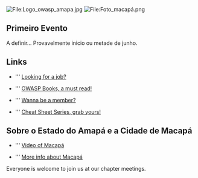 

![<File:Logo_owasp_amapa.jpg>](Logo_owasp_amapa.jpg
"File:Logo_owasp_amapa.jpg") ![<File:Foto_macapá.png>](Foto_macapá.png
"File:Foto_macapá.png")

## Primeiro Evento

A definir... Provavelmente inicio ou metade de junho.



## Links

  - ''' [Looking for a job?](https://www.owasp.org/index.php/OWASP_Jobs)

<!-- end list -->

  - ''' [OWASP Books, a must
    read\!](http://www.lulu.com/spotlight/owasp)

<!-- end list -->

  - ''' [Wanna be a member?](https://www.owasp.org/index.php/Membership)

<!-- end list -->

  - ''' [Cheat Sheet Series, grab
    yours\!](https://www.owasp.org/index.php/Cheat_Sheets)

## Sobre o Estado do Amapá e a Cidade de Macapá

  - ''' [Video of Macapá](https://www.youtube.com/watch?v=tYXtZWwx6cE)

<!-- end list -->

  - ''' [More info about
    Macapá](http://pt.wikipedia.org/wiki/Macap%C3%A1)

Everyone is welcome to join us at our chapter meetings.